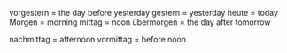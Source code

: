 vorgestern = the day before yesterday
gestern = yesterday
heute = today
Morgen = morning
mittag = noon
übermorgen = the day after tomorrow

nachmittag = afternoon
vormittag = before noon
